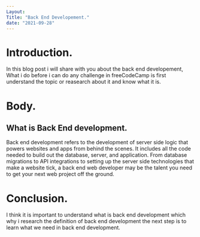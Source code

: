```yaml
---
Layout: 
Title: "Back End Developement."
date: "2021-09-28"
---
```


# Introduction.

In this blog post i will share with you about the back end developement, What i do before i can do any challenge in freeCodeCamp is first understand the topic or reasearch about it and know what it is.

# Body.

## What is Back End development.

Back end development refers to the development of server side logic that powers websites and apps from behind the scenes. It includes all the code needed to build out the database, server, and application. From database migrations to API integrations to setting up the server side technologies that make a website tick, a back end web developer may be the talent you need to get your next web project off the ground.

# Conclusion.

I think it is important to understand what is back end development which why i research the definition of back end development the next step is to learn what we need in back end development.

